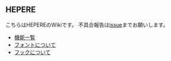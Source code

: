 ## HEPERE
こちらはHEPEREのWikiです。
不具合報告は[issue](https://github.com/taako-502/hepere_wiki/issues)までお願いします。

- [機能一覧](./function.md)
- [フォントについて](./font.md)
- [フックについて](./hook.md)
